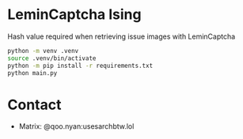 # LeminCaptcha lsing
Hash value required when retrieving issue images with LeminCaptcha

```bash
python -m venv .venv
source .venv/bin/activate
python -m pip install -r requirements.txt
python main.py
```
# Contact
- Matrix: @qoo.nyan:usesarchbtw.lol

